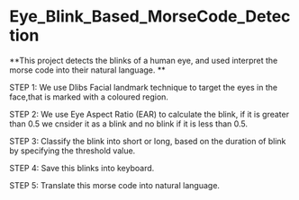 # Eye_Blink_Based_MorseCode_Detection
**This project detects the blinks of a human eye, and used interpret the morse code into their natural language. **

 STEP 1: We use Dlibs Facial landmark technique to target the eyes in the face,that is marked with a coloured region.
 
 STEP 2: We use Eye Aspect Ratio (EAR) to calculate the blink, if it is greater than 0.5 we cnsider it as a blink and no blink if it is            less than 0.5.
 
 STEP 3: Classify the blink into short or long, based on the duration of blink by specifying the threshold value.
 
 STEP 4: Save this blinks into keyboard.
 
 STEP 5: Translate this morse code into natural language.
